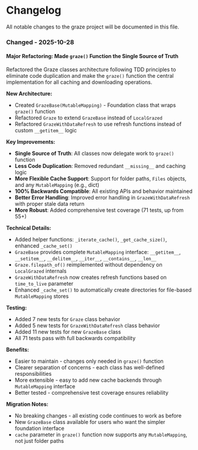 # Changelog

All notable changes to the graze project will be documented in this file.

### Changed - 2025-10-28

#### Major Refactoring: Made `graze()` Function the Single Source of Truth

Refactored the Graze classes architecture following TDD principles to eliminate code duplication and make the `graze()` function the central implementation for all caching and downloading operations.

**New Architecture:**
- Created `GrazeBase(MutableMapping)` - Foundation class that wraps `graze()` function
- Refactored `Graze` to extend `GrazeBase` instead of `LocalGrazed`
- Refactored `GrazeWithDataRefresh` to use refresh functions instead of custom `__getitem__` logic

**Key Improvements:**
- **Single Source of Truth**: All classes now delegate work to `graze()` function
- **Less Code Duplication**: Removed redundant `__missing__` and caching logic
- **More Flexible Cache Support**: Support for folder paths, `Files` objects, and any `MutableMapping` (e.g., dict)
- **100% Backwards Compatible**: All existing APIs and behavior maintained
- **Better Error Handling**: Improved error handling in `GrazeWithDataRefresh` with proper stale data return
- **More Robust**: Added comprehensive test coverage (71 tests, up from 55+)

**Technical Details:**
- Added helper functions: `_iterate_cache()`, `_get_cache_size()`, enhanced `_cache_set()`
- `GrazeBase` provides complete `MutableMapping` interface: `__getitem__`, `__setitem__`, `__delitem__`, `__iter__`, `__contains__`, `__len__`
- `Graze.filepath_of()` reimplemented without dependency on `LocalGrazed` internals
- `GrazeWithDataRefresh` now creates refresh functions based on `time_to_live` parameter
- Enhanced `_cache_set()` to automatically create directories for file-based `MutableMapping` stores

**Testing:**
- Added 7 new tests for `Graze` class behavior
- Added 5 new tests for `GrazeWithDataRefresh` class behavior
- Added 11 new tests for new `GrazeBase` class
- All 71 tests pass with full backwards compatibility

**Benefits:**
- Easier to maintain - changes only needed in `graze()` function
- Clearer separation of concerns - each class has well-defined responsibilities
- More extensible - easy to add new cache backends through `MutableMapping` interface
- Better tested - comprehensive test coverage ensures reliability

**Migration Notes:**
- No breaking changes - all existing code continues to work as before
- New `GrazeBase` class available for users who want the simpler foundation interface
- `cache` parameter in `graze()` function now supports any `MutableMapping`, not just folder paths


